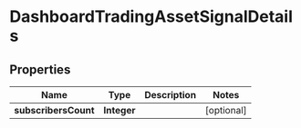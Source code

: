 # DashboardTradingAssetSignalDetails

## Properties
Name | Type | Description | Notes
------------ | ------------- | ------------- | -------------
**subscribersCount** | **Integer** |  |  [optional]
